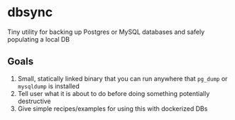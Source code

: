 # dbsync
Tiny utility for backing up Postgres or MySQL databases and safely populating a local DB

## Goals

1. Small, statically linked binary that you can run anywhere that `pg_dump` or `mysqldump` is installed
2. Tell user what it is about to do before doing something potentially destructive
3. Give simple recipes/examples for using this with dockerized DBs
